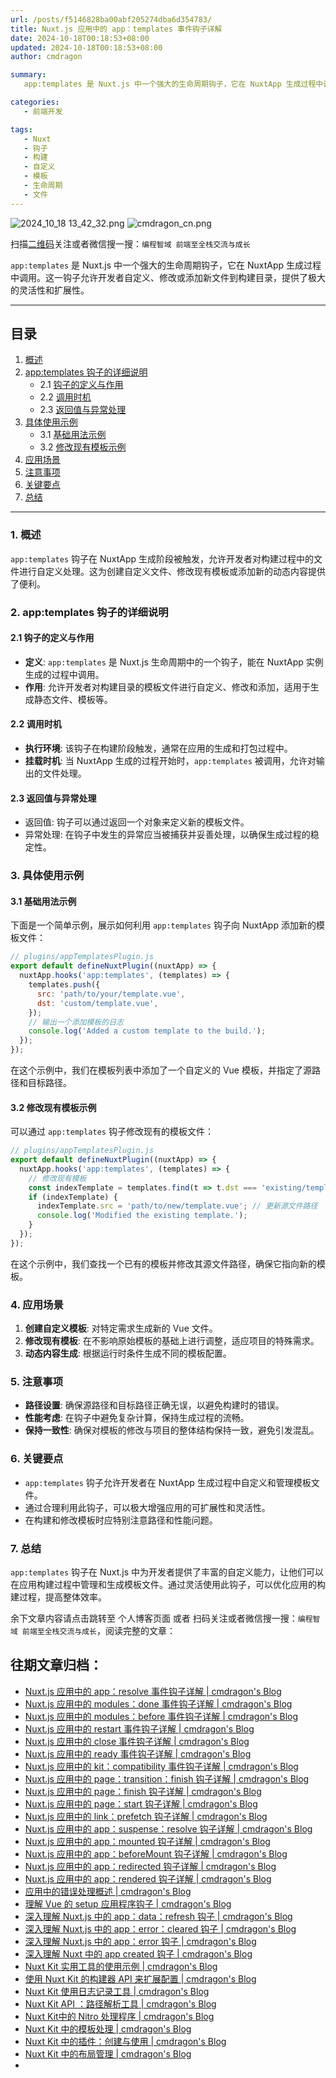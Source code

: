 ```yaml
---
url: /posts/f5146828ba00abf205274dba6d354783/
title: Nuxt.js 应用中的 app：templates 事件钩子详解
date: 2024-10-18T00:18:53+08:00
updated: 2024-10-18T00:18:53+08:00
author: cmdragon

summary:
   app:templates 是 Nuxt.js 中一个强大的生命周期钩子，它在 NuxtApp 生成过程中调用。这一钩子允许开发者自定义、修改或添加新文件到构建目录，提供了极大的灵活性和扩展性。

categories:
   - 前端开发

tags:
   - Nuxt
   - 钩子
   - 构建
   - 自定义
   - 模板
   - 生命周期
   - 文件
---
```


<img src="/images/2024_10_18 13_42_32.png" title="2024_10_18 13_42_32.png" alt="2024_10_18 13_42_32.png"/>

<img src="https://api2.cmdragon.cn/upload/cmder/20250304_012821924.jpg" title="cmdragon_cn.png" alt="cmdragon_cn.png"/>


扫描[二维码](https://api2.cmdragon.cn/upload/cmder/20250304_012821924.jpg)关注或者微信搜一搜：`编程智域 前端至全栈交流与成长`



`app:templates` 是 Nuxt.js 中一个强大的生命周期钩子，它在 NuxtApp 生成过程中调用。这一钩子允许开发者自定义、修改或添加新文件到构建目录，提供了极大的灵活性和扩展性。

---

## 目录

1. [概述](#1-概述)
2. [app:templates 钩子的详细说明](#2-apptemplates-钩子的详细说明)
   - 2.1 [钩子的定义与作用](#21-钩子的定义与作用)
   - 2.2 [调用时机](#22-调用时机)
   - 2.3 [返回值与异常处理](#23-返回值与异常处理)
3. [具体使用示例](#3-具体使用示例)
   - 3.1 [基础用法示例](#31-基础用法示例)
   - 3.2 [修改现有模板示例](#32-修改现有模板示例)
4. [应用场景](#4-应用场景)
5. [注意事项](#5-注意事项)
6. [关键要点](#6-关键要点)
7. [总结](#7-总结)

---

### 1. 概述

`app:templates` 钩子在 NuxtApp 生成阶段被触发，允许开发者对构建过程中的文件进行自定义处理。这为创建自定义文件、修改现有模板或添加新的动态内容提供了便利。

### 2. app:templates 钩子的详细说明

#### 2.1 钩子的定义与作用

- **定义**: `app:templates` 是 Nuxt.js 生命周期中的一个钩子，能在 NuxtApp 实例生成的过程中调用。
- **作用**: 允许开发者对构建目录的模板文件进行自定义、修改和添加，适用于生成静态文件、模板等。

#### 2.2 调用时机

- **执行环境**: 该钩子在构建阶段触发，通常在应用的生成和打包过程中。
- **挂载时机**: 当 NuxtApp 生成的过程开始时，`app:templates` 被调用，允许对输出的文件处理。

#### 2.3 返回值与异常处理

- 返回值: 钩子可以通过返回一个对象来定义新的模板文件。
- 异常处理: 在钩子中发生的异常应当被捕获并妥善处理，以确保生成过程的稳定性。

### 3. 具体使用示例

#### 3.1 基础用法示例

下面是一个简单示例，展示如何利用 `app:templates` 钩子向 NuxtApp 添加新的模板文件：

```javascript
// plugins/appTemplatesPlugin.js
export default defineNuxtPlugin((nuxtApp) => {
  nuxtApp.hooks('app:templates', (templates) => {
    templates.push({
      src: 'path/to/your/template.vue',
      dst: 'custom/template.vue',
    });
    // 输出一个添加模板的日志
    console.log('Added a custom template to the build.');
  });
});
```

在这个示例中，我们在模板列表中添加了一个自定义的 Vue 模板，并指定了源路径和目标路径。

#### 3.2 修改现有模板示例

可以通过 `app:templates` 钩子修改现有的模板文件：

```javascript
// plugins/appTemplatesPlugin.js
export default defineNuxtPlugin((nuxtApp) => {
  nuxtApp.hooks('app:templates', (templates) => {
    // 修改现有模板
    const indexTemplate = templates.find(t => t.dst === 'existing/template.vue');
    if (indexTemplate) {
      indexTemplate.src = 'path/to/new/template.vue'; // 更新源文件路径
      console.log('Modified the existing template.');
    }
  });
});
```

在这个示例中，我们查找一个已有的模板并修改其源文件路径，确保它指向新的模板。

### 4. 应用场景

1. **创建自定义模板**: 对特定需求生成新的 Vue 文件。
2. **修改现有模板**: 在不影响原始模板的基础上进行调整，适应项目的特殊需求。
3. **动态内容生成**: 根据运行时条件生成不同的模板配置。

### 5. 注意事项

- **路径设置**: 确保源路径和目标路径正确无误，以避免构建时的错误。
- **性能考虑**: 在钩子中避免复杂计算，保持生成过程的流畅。
- **保持一致性**: 确保对模板的修改与项目的整体结构保持一致，避免引发混乱。

### 6. 关键要点

- `app:templates` 钩子允许开发者在 NuxtApp 生成过程中自定义和管理模板文件。
- 通过合理利用此钩子，可以极大增强应用的可扩展性和灵活性。
- 在构建和修改模板时应特别注意路径和性能问题。

### 7. 总结

`app:templates` 钩子在 Nuxt.js 中为开发者提供了丰富的自定义能力，让他们可以在应用构建过程中管理和生成模板文件。通过灵活使用此钩子，可以优化应用的构建过程，提高整体效率。

余下文章内容请点击跳转至 个人博客页面 或者 扫码关注或者微信搜一搜：`编程智域 前端至全栈交流与成长`，阅读完整的文章：


## 往期文章归档：

- [Nuxt.js 应用中的 app：resolve 事件钩子详解 | cmdragon's Blog](https://blog.cmdragon.cn/posts/dd9f1dcc573a828d78d2dc657b7d5c56/)
- [Nuxt.js 应用中的 modules：done 事件钩子详解 | cmdragon's Blog](https://blog.cmdragon.cn/posts/6427994cfc82edf8e740eb2b3edcead4/)
- [Nuxt.js 应用中的 modules：before 事件钩子详解 | cmdragon's Blog](https://blog.cmdragon.cn/posts/62721fbcf90812e7cb4f8192dad8c51b/)
- [Nuxt.js 应用中的 restart 事件钩子详解 | cmdragon's Blog](https://blog.cmdragon.cn/posts/b9f8b670ae04035bbe73a4e4e0ef26f1/)
- [Nuxt.js 应用中的 close 事件钩子详解 | cmdragon's Blog](https://blog.cmdragon.cn/posts/e16f122a2b0ff1157b75ce6cc609f9f1/)
- [Nuxt.js 应用中的 ready 事件钩子详解 | cmdragon's Blog](https://blog.cmdragon.cn/posts/bf27341c381e447f9e64e2d4e9b36db4/)
- [Nuxt.js 应用中的 kit：compatibility 事件钩子详解 | cmdragon's Blog](https://blog.cmdragon.cn/posts/5892994c55ef47a9af4acfc446d8e923/)
- [Nuxt.js 应用中的 page：transition：finish 钩子详解 | cmdragon's Blog](https://blog.cmdragon.cn/posts/b19fb081d695b4867066656e73740093/)
- [Nuxt.js 应用中的 page：finish 钩子详解 | cmdragon's Blog](https://blog.cmdragon.cn/posts/d86a35cfb808722da2a6383da93c4a16/)
- [Nuxt.js 应用中的 page：start 钩子详解 | cmdragon's Blog](https://blog.cmdragon.cn/posts/818748d467c0a22bfb87002939acb642/)
- [Nuxt.js 应用中的 link：prefetch 钩子详解 | cmdragon's Blog](https://blog.cmdragon.cn/posts/c9630bf715f84414f544802edae0e77a/)
- [Nuxt.js 应用中的 app：suspense：resolve 钩子详解 | cmdragon's Blog](https://blog.cmdragon.cn/posts/54de24a29ea32b400bc29f8b0b6a46b1/)
- [Nuxt.js 应用中的 app：mounted 钩子详解 | cmdragon's Blog](https://blog.cmdragon.cn/posts/0655a1f20f3c7d66e6b41c961df3103e/)
- [Nuxt.js 应用中的 app：beforeMount 钩子详解 | cmdragon's Blog](https://blog.cmdragon.cn/posts/a84be8813f0e28c0d673fcfc005a023e/)
- [Nuxt.js 应用中的 app：redirected 钩子详解 | cmdragon's Blog](https://blog.cmdragon.cn/posts/0a403b28ba9828265f24d658ed1d54d5/)
- [Nuxt.js 应用中的 app：rendered 钩子详解 | cmdragon's Blog](https://blog.cmdragon.cn/posts/ff851c9049725c29ffd402e2d1f008e2/)
- [应用中的错误处理概述 | cmdragon's Blog](https://blog.cmdragon.cn/posts/10c446738808a151ce640ad92307cece/)
- [理解 Vue 的 setup 应用程序钩子 | cmdragon's Blog](https://blog.cmdragon.cn/posts/6ed51fb844f1329c26155ff2a6ea4cd2/)
- [深入理解 Nuxt.js 中的 app：data：refresh 钩子 | cmdragon's Blog](https://blog.cmdragon.cn/posts/64d5872b7beb55312b9d4537c9366d2b/)
- [深入理解 Nuxt.js 中的 app：error：cleared 钩子 | cmdragon's Blog](https://blog.cmdragon.cn/posts/b77d43b884a1b04d68230c5963b5e15a/)
- [深入理解 Nuxt.js 中的 app：error 钩子 | cmdragon's Blog](https://blog.cmdragon.cn/posts/cb374534e888fe4a800e013eda896737/)
- [深入理解 Nuxt 中的 app created 钩子 | cmdragon's Blog](https://blog.cmdragon.cn/posts/1e03ef2ae917ee8f6e9c9e63cdb6174d/)
- [Nuxt Kit 实用工具的使用示例 | cmdragon's Blog](https://blog.cmdragon.cn/posts/da99cebfd9827341b9b542b233ed4a09/)
- [使用 Nuxt Kit 的构建器 API 来扩展配置 | cmdragon's Blog](https://blog.cmdragon.cn/posts/bdeb7bbd58b884c871d4a545bab57769/)
- [Nuxt Kit 使用日志记录工具 | cmdragon's Blog](https://blog.cmdragon.cn/posts/fab35b7214614128957a0da96b8705ed/)
- [Nuxt Kit API ：路径解析工具 | cmdragon's Blog](https://blog.cmdragon.cn/posts/68b1b6f9d726f331612d5dcf9dc96914/)
- [Nuxt Kit中的 Nitro 处理程序 | cmdragon's Blog](https://blog.cmdragon.cn/posts/d192f328c97955dd3e3ed3f1cb0c54fa/)
- [Nuxt Kit 中的模板处理 | cmdragon's Blog](https://blog.cmdragon.cn/posts/65413519c80ce2a292bf056178a0d195/)
- [Nuxt Kit 中的插件：创建与使用 | cmdragon's Blog](https://blog.cmdragon.cn/posts/cb753641cae33519dd339d523c5afa32/)
- [Nuxt Kit 中的布局管理 | cmdragon's Blog](https://blog.cmdragon.cn/posts/b4ffad87d300777dc9674a9251b6dc1e/)
-



